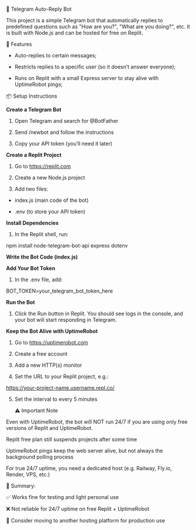 🤖 Telegram Auto-Reply Bot

This project is a simple Telegram bot that automatically replies to predefined questions such as "How are you?", "What are you doing?", etc. It is built with Node.js and can be hosted for free on Replit.

🚀 Features

- Auto-replies to certain messages;

- Restricts replies to a specific user (so it doesn’t answer everyone);

- Runs on Replit with a small Express server to stay alive with UptimeRobot pings;

 📦 Setup Instructions

**Create a Telegram Bot**

1. Open Telegram and search for @BotFather

2. Send /newbot and follow the instructions

3. Copy your API token (you’ll need it later)

 **Create a Replit Project**

1. Go to https://replit.com

2. Create a new Node.js project

3. Add two files:

- index.js (main code of the bot)

- .env (to store your API token)

 **Install Dependencies**

1. In the Replit shell, run:

npm install node-telegram-bot-api express dotenv

  **Write the Bot Code (index.js)**
  
  **Add Your Bot Token**

1. In the .env file, add:

BOT_TOKEN=your_telegram_bot_token_here

  **Run the Bot**
  
1. Click the Run button in Replit.
You should see logs in the console, and your bot will start responding in Telegram.

  **Keep the Bot Alive with UptimeRobot**

1. Go to https://uptimerobot.com

2. Create a free account

3. Add a new HTTP(s) monitor

4. Set the URL to your Replit project, e.g.:

https://your-project-name.username.repl.co/

5. Set the interval to every 5 minutes

   ⚠️ Important Note

Even with UptimeRobot, the bot will NOT run 24/7 if you are using only free versions of Replit and UptimeRobot.

Replit free plan still suspends projects after some time

UptimeRobot pings keep the web server alive, but not always the background polling process

For true 24/7 uptime, you need a dedicated host (e.g. Railway, Fly.io, Render, VPS, etc.)

📝 Summary:

✅ Works fine for testing and light personal use

❌ Not reliable for 24/7 uptime on free Replit + UptimeRobot

🔄 Consider moving to another hosting platform for production use
